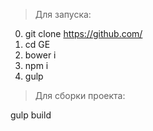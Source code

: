 >Для запуска:

0. git clone  https://github.com/
1. cd GE
2. bower i
3. npm i
4. gulp

>Для сборки проекта:

gulp build
